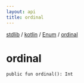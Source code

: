 ```yaml
---
layout: api
title: ordinal
---
```

[stdlib](../../index.md) / [kotlin](../index.md) / [Enum](index.md) / [ordinal](ordinal.md)

# ordinal

```
public fun ordinal(): Int
```
